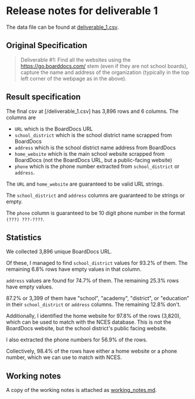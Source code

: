 # Release notes for deliverable 1

The data file can be found at [deliverable_1.csv](deliverable_1.csv).

## Original Specification

> Deliverable #1: Find all the websites using the https://go.boarddocs.com/ stem (even if they are
not school boards), capture the name and address of the organization (typically in the top left
corner of the webpage as in the above).

## Result specification

The final csv at [/deliverable_1.csv] has 3,896 rows and 6 columns. The columns are
- `URL` which is the BoardDocs URL
- `school_district` which is the school district name scrapped from BoardDocs
- `address` which is the school district name address from BoardDocs
- `home_website` which is the main school website scrapped from BoardDocs (not the BoardDocs URL, but a public-facing website)
- `phone` which is the phone number extracted from `school_district` or `address`.

The `URL` and `home_website` are guaranteed to be valid URL strings.

The `school_district` and `address` columns are guaranteed to be strings or empty.

The `phone` column is guaranteed to be 10 digit phone number in the format `(???) ???-????`.

## Statistics

We collected 3,896 unique BoardDocs URL.

Of these, I managed to find `school_district` values for 93.2% of them. The remaining 6.8% rows have empty values in that column.

`address` values are found for 74.7% of them. The remaining 25.3% rows have empty values.

87.2% or 3,399 of them have "school", "academy", "district", or "education" in their `school_district` or `address` columns. The remaining 12.8% don't.

Additionally, I identified the home website for 97.8% of the rows (3,820), which can be used to match with the NCES database. This is not the BoardDocs website, but the school district's public facing website.

I also extracted the phone numbers for 56.9% of the rows.

Collectively, 98.4% of the rows have either a home website or a phone number, which we can use to match with NCES.

## Working notes

A copy of the working notes is attached as [working_notes.md](working_notes.md).